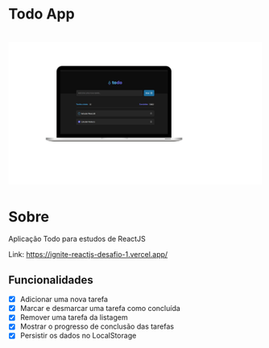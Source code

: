 # Todo App

<h1 align="center">
    <a href="https://ignite-reactjs-desafio-1.vercel.app/">
        <img alt="Happy" title="Happy" src=".github/todo-app.svg" />
    </a>
</h1>

# Sobre

Aplicação Todo para estudos de ReactJS

Link: https://ignite-reactjs-desafio-1.vercel.app/

## Funcionalidades

- [x] Adicionar uma nova tarefa
- [x] Marcar e desmarcar uma tarefa como concluída
- [x] Remover uma tarefa da listagem
- [x] Mostrar o progresso de conclusão das tarefas
- [x] Persistir os dados no LocalStorage
